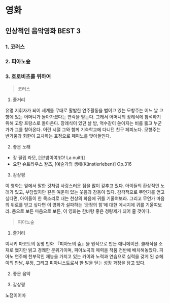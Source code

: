 # 영화
## 인상적인 음악영화 BEST 3
### 1. 코러스
### 2. 피아노숲
### 3. 호로비츠를 위하여

> 코러스
1. 줄거리

유명 지휘자가 되어 세계를 무대로 활발한 연주활동을 벌이고 있는 모항주는 어느 날 고향에 있는 어머니가 돌아가셨다는 연락을 받는다. 그래서 어머니의 장례식에 참석하기 위해 고향 프랑스로 돌아온다. 장례식이 있던 날 밤, 억수같이 쏟아지는 비를 뚫고 누군가가 그를 찾아온다. 어린 시절 그와 함께 기숙학교에 다니던 친구 페피노다. 모항주는 반가움과 회한이 교차하는 표정으로 페피노를 맞아들인다.

2. 좋은 노래

- 장 필립 라모, [오!밤이여!(O! La nuit!)]
- 요한 슈트라우스 왈츠, [예술가의 생애(Künstlerleben)] Op.316

3. 감상평

 이 영화는 앞에서 말한 것처럼 사랑스러운 점을 많이 갖추고 있다. 아이들의 환상적인 노래가 있고, 부담없지만 깊은 여운이 있는 웃음과 감동이 있다. 감각적으로 무언가를 얻고 싶다면, 아이들이 한 목소리로 내는 천상의 화음에 귀를 기울여보라. 그리고 무언가 마음의 위로를 받고 싶다면 이 영화가 설파하는 '긍정의 힘'에 대한 메시지에 귀를 기울여보라. 몸으로 보든 마음으로 보든, 이 영화는 한바탕 좋은 청량제가 되어 줄 것이다.


> 피아노숲
1. 줄거리

이시키 마코토의 동명 만화 『피아노의 숲』을 원작으로 만든 애니메이션. 클래식을 소재로 했지만 밝고 경쾌한 분위기이며, 피아노곡의 매력을 작품 전반에 배치해놓았다. 피아노 연주에 천부적인 재능을 가지고 있는 카이와 노력과 연습으로 실력을 갖게 된 슈헤이의 만남, 우정, 그리고 피아니스트로서 한 발을 딛는 성장 과정을 담고 있다.

2. 좋은 음악


3. 감상평

노잼이어따
